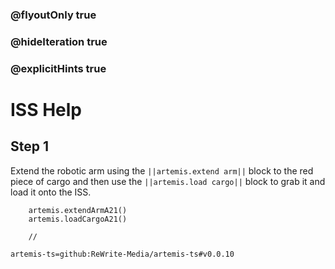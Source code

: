 ### @flyoutOnly true
### @hideIteration true
### @explicitHints true

# ISS Help

## Step 1
Extend the robotic arm using the ``||artemis.extend arm||`` block to the red piece of cargo and then use the ``||artemis.load cargo||`` block to grab it and load it onto the ISS.

```ghost
    artemis.extendArmA21()
    artemis.loadCargoA21()
```
```template
    //
```

```package
artemis-ts=github:ReWrite-Media/artemis-ts#v0.0.10
```